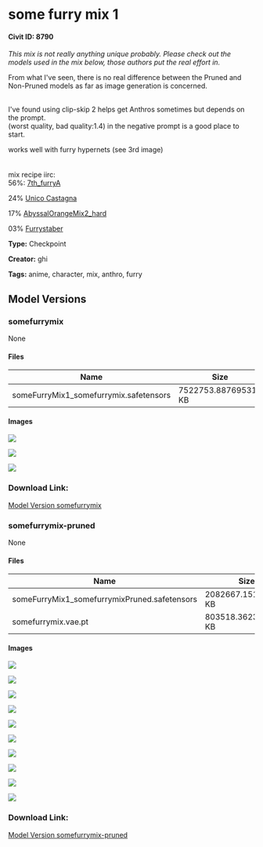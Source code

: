 # some furry mix 1

#### Civit ID: 8790

<p><em>This mix is not really anything unique probably. Please check out the models used in the mix below, those authors put the real effort in.</em><br /></p><p>From what I've seen, there is no real difference between the Pruned and Non-Pruned models as far as image generation is concerned.</p><p><br />I've found using clip-skip 2 helps get Anthros sometimes but depends on the prompt.<br />(worst quality, bad quality:1.4) in the negative prompt is a good place to start.</p><p>works well with furry hypernets (see 3rd image)<br /><br /><br />mix recipe iirc:<br />56%: <a target="_blank" rel="ugc" href="https://huggingface.co/syaimu/7th_furry">7th_furryA</a></p><p>24% <a target="_blank" rel="ugc" href="https://civitai.com/models/4621/unico-castagna-u-net-merge-based-universal-model">Unico Castagna</a></p><p>17% <a target="_blank" rel="ugc" href="https://huggingface.co/WarriorMama777/OrangeMixs#abyssorangemix2_hard-aom2h">AbyssalOrangeMix2_hard</a></p><p>03% <a target="_blank" rel="ugc" href="https://civitai.com/models/3664/furrystaber">Furrystaber</a></p>

**Type:** Checkpoint

**Creator:** ghi

**Tags:** anime, character, mix, anthro, furry

## Model Versions

### somefurrymix

None

#### Files

| Name | Size | Type | Format | Download Url | AutoV1 | AutoV2 | SHA256 | CRC32 | BLAKE3 |
| --- | --- | --- | --- | --- | --- | --- | --- | --- | --- |
| someFurryMix1_somefurrymix.safetensors | 7522753.887695312 KB | Model | SafeTensor | https://civitai.com/api/download/models/10477 | 71DADDFF | 007C56BC7E | 007C56BC7E614585863528ED52147FDC1AF77DF998306899615966EED21A12C8 | AC513401 | 803E4FF08D2817198F9D0A895A8163C8CE20050B9A19129E0A0BB147A0BD00A8 |

#### Images

<p><img src="https://image.civitai.com/xG1nkqKTMzGDvpLrqFT7WA/1ec6238d-47d4-408f-297a-c5b800b63100/width=450/102007.jpeg" /></p>

<p><img src="https://image.civitai.com/xG1nkqKTMzGDvpLrqFT7WA/075e4ae9-c183-4ce9-e3f9-855828f82c00/width=450/102006.jpeg" /></p>

<p><img src="https://image.civitai.com/xG1nkqKTMzGDvpLrqFT7WA/fcca33c4-3058-4a31-1556-79733c420500/width=450/102005.jpeg" /></p>

### Download Link:

[Model Version somefurrymix](https://civitai.com/api/download/models/10477)

### somefurrymix-pruned

None

#### Files

| Name | Size | Type | Format | Download Url | AutoV1 | AutoV2 | SHA256 | CRC32 | BLAKE3 |
| --- | --- | --- | --- | --- | --- | --- | --- | --- | --- |
| someFurryMix1_somefurrymixPruned.safetensors | 2082667.151367188 KB | Model | SafeTensor | https://civitai.com/api/download/models/10376 | 3A0B5208 | C9C29ABDF9 | C9C29ABDF9B676987FDE3A9288B779F4EF568C633A8238CE6BC055723884B8E2 | BA838565 | F2389054B3925AC63D77C908E01E38AA18B909FAF59826E9F7FFED035377189A |
| somefurrymix.vae.pt | 803518.3623046875 KB | VAE | Other | https://civitai.com/api/download/models/10376?type=VAE&format=Other | F458B5C6 | F921FB3F29 | F921FB3F29891D2A77A6571E56B8B5052420D2884129517A333C60B1B4816CDF | 65AEACBA | 2E175004F953D6DC373A9DD18BF8A1845983EB6E1B3D6EA0C76A81D344244F18 |

#### Images

<p><img src="https://image.civitai.com/xG1nkqKTMzGDvpLrqFT7WA/8a447658-9321-4ccd-95ea-3be2bf3a0800/width=450/101236.jpeg" /></p>

<p><img src="https://image.civitai.com/xG1nkqKTMzGDvpLrqFT7WA/7fca490d-f417-49db-8561-50ab1cc9d700/width=450/101609.jpeg" /></p>

<p><img src="https://image.civitai.com/xG1nkqKTMzGDvpLrqFT7WA/700eb33f-67b2-4e8b-7ba1-91411b366100/width=450/102011.jpeg" /></p>

<p><img src="https://image.civitai.com/xG1nkqKTMzGDvpLrqFT7WA/9df9d416-5cae-42b0-00ba-9d0599493d00/width=450/101234.jpeg" /></p>

<p><img src="https://image.civitai.com/xG1nkqKTMzGDvpLrqFT7WA/18fff484-eac1-4f0f-6119-021e44764d00/width=450/101237.jpeg" /></p>

<p><img src="https://image.civitai.com/xG1nkqKTMzGDvpLrqFT7WA/132fc894-6a17-46dc-ffd5-efaa07ca4300/width=450/102009.jpeg" /></p>

<p><img src="https://image.civitai.com/xG1nkqKTMzGDvpLrqFT7WA/0c522025-af5c-4a4c-5b31-308665522e00/width=450/102012.jpeg" /></p>

<p><img src="https://image.civitai.com/xG1nkqKTMzGDvpLrqFT7WA/1d6f538a-2c90-4d18-fd4a-8e287a5cbd00/width=450/102008.jpeg" /></p>

<p><img src="https://image.civitai.com/xG1nkqKTMzGDvpLrqFT7WA/fa697a66-e0fd-4396-89b1-5b007820db00/width=450/102010.jpeg" /></p>

<p><img src="https://image.civitai.com/xG1nkqKTMzGDvpLrqFT7WA/6147359d-f0dc-40bb-6539-4bb98a6f6500/width=450/101608.jpeg" /></p>

### Download Link:

[Model Version somefurrymix-pruned](https://civitai.com/api/download/models/10376)

